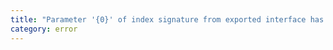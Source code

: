 ```yaml
---
title: "Parameter '{0}' of index signature from exported interface has or is using name '{1}' from private module '{2}'."
category: error
---
```

